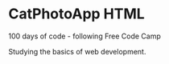 # CatPhotoApp HTML
100 days of code - following Free Code Camp

Studying the basics of web development.